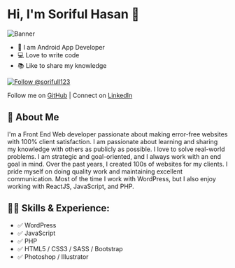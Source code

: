 # Hi, I'm Soriful Hasan 👋

![Banner](https://softcorner.xyz/My%20File%20%28Soriful%20hasan%29/Subheading.png)

- 👑 I am Android App Developer
- 💻 Love to write code
- 📚 Like to share my knowledge

[![Follow @sorifull123](https://img.shields.io/badge/Follow-%40sorifull123-grey?style=flat-square)](https://github.com/sorifull123)


Follow me on [GitHub](https://github.com/sorifull123) |
Connect on [LinkedIn](https://www.linkedin.com/in/md-soriful-hasan-53a9b52b3/)
## 🚀 About Me
I'm a Front End Web developer passionate about making error-free websites with 100% client satisfaction. I am passionate about learning and sharing my knowledge with others as publicly as possible. I love to solve real-world problems. I am strategic and goal-oriented, and I always work with an end goal in mind. Over the past years, I created 100s of websites for my clients. I pride myself on doing quality work and maintaining excellent communication. Most of the time I work with WordPress, but I also enjoy working with ReactJS, JavaScript, and PHP.

## 🧑‍💻 Skills & Experience:
- ✅ WordPress
- ✅ JavaScript
- ✅ PHP
- ✅ HTML5 / CSS3 / SASS / Bootstrap
- ✅ Photoshop / Illustrator
